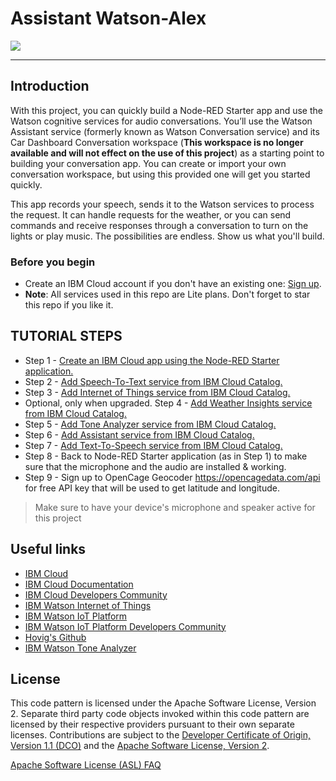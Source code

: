 

# Assistant Watson-Alex

![](img/audio-arch.png)

<hr>

## Introduction

With this project, you can quickly build a Node-RED Starter app and use the Watson cognitive services for audio conversations. You’ll use the Watson Assistant service (formerly known as Watson Conversation service) and its Car Dashboard Conversation workspace (**This workspace is no longer available and will not effect on the use of this project**) as a starting point to building your conversation app. You can create or import your own conversation workspace, but using this provided one will get you started quickly.

This app records your speech, sends it to the Watson services to process the request. It can handle requests for the weather, or you can send commands and receive responses through a conversation to turn on the lights or play music. The possibilities are endless. Show us what you'll build.


### Before you begin

* Create an IBM Cloud account if you don't have an existing one: [Sign up](https://console.bluemix.net/registration/).
* __Note__: All services used in this repo are Lite plans. Don't forget to star this repo if you like it.



## TUTORIAL STEPS

* Step 1 - [Create an IBM Cloud app using the Node-RED Starter application.](steps/nodered.md)
* Step 2 - [Add Speech-To-Text service from IBM Cloud Catalog.](steps/stt.md)
* Step 3 - [Add Internet of Things service from IBM Cloud Catalog.](steps/iot.md)
* Optional, only when upgraded. Step 4 - [Add Weather Insights service from IBM Cloud Catalog.](steps/weather.md)
* Step 5 - [Add Tone Analyzer service from IBM Cloud Catalog.](steps/tone.md)
* Step 6 - [Add Assistant service from IBM Cloud Catalog.](steps/conversation.md)
* Step 7 - [Add Text-To-Speech service from IBM Cloud Catalog.](steps/tts.md)
* Step 8 - Back to Node-RED Starter application (as in Step 1) to make sure that the microphone and the audio are installed & working.
* Step 9 - Sign up to OpenCage Geocoder https://opencagedata.com/api for free API key that will be used to get latitude and longitude.

> Make sure to have your device's microphone and speaker active for this project


## Useful links

* [IBM Cloud](https://bluemix.net/)  
* [IBM Cloud Documentation](https://www.ng.bluemix.net/docs/)  
* [IBM Cloud Developers Community](http://developer.ibm.com/bluemix)  
* [IBM Watson Internet of Things](http://www.ibm.com/internet-of-things/)  
* [IBM Watson IoT Platform](http://www.ibm.com/internet-of-things/iot-solutions/watson-iot-platform/)   
* [IBM Watson IoT Platform Developers Community](https://developer.ibm.com/iotplatform/)
* [Hovig's Github](https://github.com/hovig?tab=repositories)
* [IBM Watson Tone Analyzer](https://console.bluemix.net/docs/services/tone-analyzer/index.html#tone-analyzer-endpoints)

## License
This code pattern is licensed under the Apache Software License, Version 2.  Separate third party code objects invoked within this code pattern are licensed by their respective providers pursuant to their own separate licenses. Contributions are subject to the [Developer Certificate of Origin, Version 1.1 (DCO)](https://developercertificate.org/) and the [Apache Software License, Version 2](http://www.apache.org/licenses/LICENSE-2.0.txt).

[Apache Software License (ASL) FAQ](http://www.apache.org/foundation/license-faq.html#WhatDoesItMEAN)

